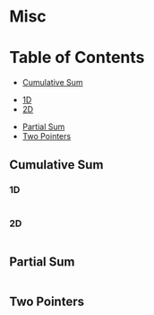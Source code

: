 # Misc

Table of Contents
================= 
  * [Cumulative Sum](#cumulative-sum)
  + [1D](#1d)
  + [2D](#2d)
  * [Partial Sum](#partial-sum)
  * [Two Pointers](#two-pointers)


## Cumulative Sum
### 1D
```cpp
```
### 2D
```cpp
```

## Partial Sum
```cpp
```
## Two Pointers
```cpp
```
